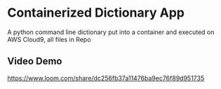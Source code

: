 # Containerized Dictionary App
A python command line dictionary put into a container and executed on AWS Cloud9, all files in Repo

## Video Demo
https://www.loom.com/share/dc256fb37a11476ba9ec76f89d951735


